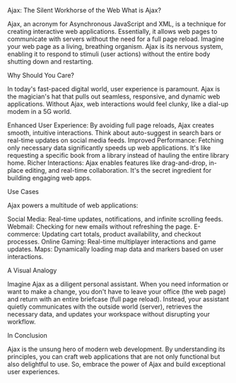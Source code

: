 Ajax: The Silent Workhorse of the Web
What is Ajax?

Ajax, an acronym for Asynchronous JavaScript and XML, is a technique for creating interactive web applications. Essentially, it allows web pages to communicate with servers without the need for a full page reload. Imagine your web page as a living, breathing organism. Ajax is its nervous system, enabling it to respond to stimuli (user actions) without the entire body shutting down and restarting.

Why Should You Care?

In today's fast-paced digital world, user experience is paramount. Ajax is the magician's hat that pulls out seamless, responsive, and dynamic web applications. Without Ajax, web interactions would feel clunky, like a dial-up modem in a 5G world.

Enhanced User Experience: By avoiding full page reloads, Ajax creates smooth, intuitive interactions. Think about auto-suggest in search bars or real-time updates on social media feeds.
Improved Performance: Fetching only necessary data significantly speeds up web applications. It's like requesting a specific book from a library instead of hauling the entire library home.
Richer Interactions: Ajax enables features like drag-and-drop, in-place editing, and real-time collaboration. It's the secret ingredient for building engaging web apps.

Use Cases

Ajax powers a multitude of web applications:

Social Media: Real-time updates, notifications, and infinite scrolling feeds.
Webmail: Checking for new emails without refreshing the page.
E-commerce: Updating cart totals, product availability, and checkout processes.
Online Gaming: Real-time multiplayer interactions and game updates.
Maps: Dynamically loading map data and markers based on user interactions.

A Visual Analogy

Imagine Ajax as a diligent personal assistant. When you need information or want to make a change, you don't have to leave your office (the web page) and return with an entire briefcase (full page reload). Instead, your assistant quietly communicates with the outside world (server), retrieves the necessary data, and updates your workspace without disrupting your workflow.

In Conclusion

Ajax is the unsung hero of modern web development. By understanding its principles, you can craft web applications that are not only functional but also delightful to use. So, embrace the power of Ajax and build exceptional user experiences.